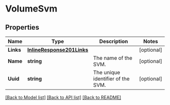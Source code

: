 # VolumeSvm

## Properties

Name | Type | Description | Notes
------------ | ------------- | ------------- | -------------
**Links** | [**InlineResponse201Links**](inline_response_201__links.md) |  | [optional] 
**Name** | **string** | The name of the SVM.  | [optional] 
**Uuid** | **string** | The unique identifier of the SVM.  | [optional] 

[[Back to Model list]](../README.md#documentation-for-models) [[Back to API list]](../README.md#documentation-for-api-endpoints) [[Back to README]](../README.md)


